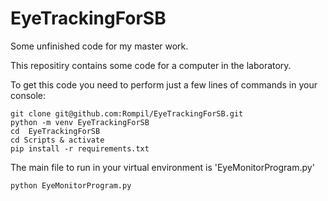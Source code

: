 # EyeTrackingForSB
Some unfinished code for my master work.

This repositiry contains some code for a computer in the laboratory.

To get this code you need to perform just a few lines of commands in your console:
``` 
git clone git@github.com:Rompil/EyeTrackingForSB.git
python -m venv EyeTrackingForSB
cd  EyeTrackingForSB
cd Scripts & activate
pip install -r requirements.txt
```
The main file to run in your virtual environment is 'EyeMonitorProgram.py'
```
python EyeMonitorProgram.py
```
